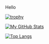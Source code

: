 Hello

[![trophy](https://github-profile-trophy.vercel.app/?username=Zechst&theme=onedark)](https://github.com/Zechst/github-profile-trophy)

[![My GitHub Stats](https://github-readme-stats.vercel.app/api/?username=Zechst&count_private=true&theme=noctis_minimus&showicons=true)]()

[![Top Langs](https://github-readme-stats.vercel.app/api/top-langs/?username=Zechst&show_icons=true&theme=noctis_minimus&layout=compact)](https://github.com/anuraghazra/github-readme-stats)





